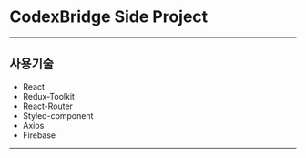 # CodexBridge Side Project
***

## 사용기술
+ React
+ Redux-Toolkit
+ React-Router
+ Styled-component
+ Axios
+ Firebase
***
